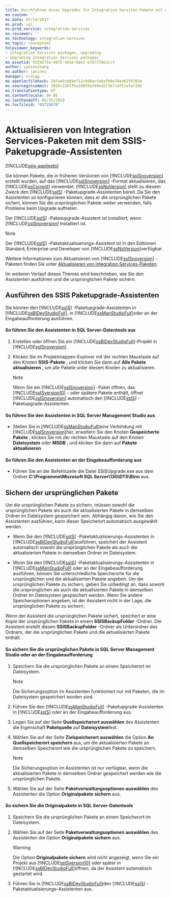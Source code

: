 ```yaml
---
title: Durchführen eines Upgrades für Integration Services-Pakete mit dem SSIS-Paketupgrade-Assistenten | Microsoft-Dokumentation
ms.custom: ''
ms.date: 03/14/2017
ms.prod: sql
ms.prod_service: integration-services
ms.reviewer: ''
ms.technology: integration-services
ms.topic: conceptual
helpviewer_keywords:
- Integration Services packages, upgrading
- upgrading Integration Services packages
ms.assetid: 9359275a-48f5-4d1e-8ae7-e797759e3ccf
author: janinezhang
ms.author: janinez
manager: craigg
ms.openlocfilehash: 2bfae0cb69e712c0d0ac3a8afb8e7da362f9703e
ms.sourcegitcommit: 3026c22b7fba19059a769ea5f367c4f51efaf286
ms.translationtype: HT
ms.contentlocale: de-DE
ms.lasthandoff: 06/15/2019
ms.locfileid: "65723678"
---
```

# <a name="upgrade-integration-services-packages-using-the-ssis-package-upgrade-wizard"></a>Aktualisieren von Integration Services-Paketen mit dem SSIS-Paketupgrade-Assistenten

[!INCLUDE[ssis-appliesto](../../includes/ssis-appliesto-ssvrpluslinux-asdb-asdw-xxx.md)]


  Sie können Pakete, die in früheren Versionen von [!INCLUDE[ssISnoversion](../../includes/ssisnoversion-md.md)] erstellt wurden, auf das [!INCLUDE[ssISnoversion](../../includes/ssisnoversion-md.md)] -Format aktualisieren, das [!INCLUDE[ssCurrent](../../includes/sscurrent-md.md)] verwendet. [!INCLUDE[ssNoVersion](../../includes/ssnoversion-md.md)] stellt zu diesem Zweck den [!INCLUDE[ssIS](../../includes/ssis-md.md)] -Paketupgrade-Assistenten bereit. Da Sie den Assistenten so konfigurieren können, dass er die ursprünglichen Pakete sichert, können Sie die ursprünglichen Pakete weiter verwenden, falls Probleme beim Upgrade auftreten.  
  
 Der [!INCLUDE[ssIS](../../includes/ssis-md.md)] -Paketupgrade-Assistent ist installiert, wenn [!INCLUDE[ssISnoversion](../../includes/ssisnoversion-md.md)] installiert ist.  
  
> [!NOTE]  
>  Der [!INCLUDE[ssIS](../../includes/ssis-md.md)] -Paketaktualisierungs-Assistent ist in den Editionen Standard, Enterprise und Developer von [!INCLUDE[ssNoVersion](../../includes/ssnoversion-md.md)]verfügbar.  
  
 Weitere Informationen zum Aktualisieren von [!INCLUDE[ssISnoversion](../../includes/ssisnoversion-md.md)] -Paketen finden Sie unter [Aktualisieren von Integration Services-Paketen](../../integration-services/install-windows/upgrade-integration-services-packages.md).  
  
 Im weiteren Verlauf dieses Themas wird beschrieben, wie Sie den Assistenten ausführen und die ursprünglichen Pakete sichern.  
  
## <a name="running-the-ssis-package-upgrade-wizard"></a>Ausführen des SSIS Paketupgrade-Assistenten  
 Sie können den [!INCLUDE[ssIS](../../includes/ssis-md.md)] -Paketupgrade-Assistenten in [!INCLUDE[ssBIDevStudioFull](../../includes/ssbidevstudiofull-md.md)], in [!INCLUDE[ssManStudioFull](../../includes/ssmanstudiofull-md.md)]oder an der Eingabeaufforderung ausführen.  
  
#### <a name="to-run-the-wizard-from-sql-server-data-tools"></a>So führen Sie den Assistenten in SQL Server-Datentools aus  
  
1.  Erstellen oder öffnen Sie ein [!INCLUDE[ssBIDevStudioFull](../../includes/ssbidevstudiofull-md.md)]-Projekt in [!INCLUDE[ssISnoversion](../../includes/ssisnoversion-md.md)] .  
  
2.  Klicken Sie im Projektmappen-Explorer mit der rechten Maustaste auf den Knoten **SSIS-Pakete** , und klicken Sie dann auf **Alle Pakete aktualisieren** , um alle Pakete unter diesem Knoten zu aktualisieren.  
  
    > [!NOTE]  
    >  Wenn Sie ein [!INCLUDE[ssISnoversion](../../includes/ssisnoversion-md.md)] -Paket öffnen, das [!INCLUDE[ssISversion10](../../includes/ssisversion10-md.md)] - oder spätere Pakete enthält, öffnet [!INCLUDE[ssISnoversion](../../includes/ssisnoversion-md.md)] automatisch den [!INCLUDE[ssIS](../../includes/ssis-md.md)] -Paketupgrade-Assistenten.  
  
#### <a name="to-run-the-wizard-from-sql-server-management-studio"></a>So führen Sie den Assistenten in SQL Server Management Studio aus  
  
-   Stellen Sie in [!INCLUDE[ssManStudioFull](../../includes/ssmanstudiofull-md.md)]eine Verbindung mit [!INCLUDE[ssISnoversion](../../includes/ssisnoversion-md.md)]her, erweitern Sie den Knoten **Gespeicherte Pakete** , klicken Sie mit der rechten Maustaste auf den Knoten **Dateisystem** oder **MSDB** , und klicken Sie dann auf **Pakete aktualisieren**.  
  
#### <a name="to-run-the-wizard-at-the-command-prompt"></a>So führen Sie den Assistenten an der Eingabeaufforderung aus  
  
-   Führen Sie an der Befehlszeile die Datei SSISUpgrade.exe aus dem Ordner **C:\Programme\Microsoft SQL Server\130\DTS\Binn** aus.  
  
## <a name="backing-up-the-original-packages"></a>Sichern der ursprünglichen Pakete  
 Um die ursprünglichen Pakete zu sichern, müssen sowohl die ursprünglichen Pakete als auch die aktualisierten Pakete in demselben Ordner im Dateisystem gespeichert sein. Abhängig davon, wie Sie den Assistenten ausführen, kann dieser Speicherort automatisch ausgewählt werden.  
  
-   Wenn Sie den [!INCLUDE[ssIS](../../includes/ssis-md.md)] -Paketaktualisierungs-Assistenten in [!INCLUDE[ssBIDevStudioFull](../../includes/ssbidevstudiofull-md.md)]ausführen, speichert der Assistent automatisch sowohl die ursprünglichen Pakete als auch die aktualisierten Pakete in demselben Ordner im Dateisystem.  
  
-   Wenn Sie den [!INCLUDE[ssIS](../../includes/ssis-md.md)] -Paketaktualisierungs-Assistenten in [!INCLUDE[ssManStudioFull](../../includes/ssmanstudiofull-md.md)] oder an der Eingabeaufforderung ausführen, können Sie unterschiedliche Speicherorte für die ursprünglichen und die aktualisierten Pakete angeben. Um die ursprünglichen Pakete zu sichern, geben Sie unbedingt an, dass sowohl die ursprünglichen als auch die aktualisierten Pakete in demselben Ordner im Dateisystem gespeichert werden. Wenn Sie andere Speicheroptionen angeben, ist der Assistent nicht in der Lage, die ursprünglichen Pakete zu sichern.  
  
 Wenn der Assistent die ursprünglichen Pakete sichert, speichert er eine Kopie der ursprünglichen Pakete in einem **SSISBackupFolder** -Ordner. Der Assistent erstellt diesen **SSISBackupFolder** -Ordner als Unterordner des Ordners, der die ursprünglichen Pakete und die aktualisierten Pakete enthält.  
  
#### <a name="to-back-up-the-original-packages-in-sql-server-management-studio-or-at-the-command-prompt"></a>So sichern Sie die ursprünglichen Pakete in SQL Server Management Studio oder an der Eingabeaufforderung  
  
1.  Speichern Sie die ursprünglichen Pakete an einem Speicherort im Dateisystem.  
  
    > [!NOTE]  
    >  Die Sicherungsoption im Assistenten funktioniert nur mit Paketen, die im Dateisystem gespeichert worden sind.  
  
2.  Führen Sie den [!INCLUDE[ssManStudioFull](../../includes/ssmanstudiofull-md.md)] -Paketupgrade-Assistenten in [!INCLUDE[ssIS](../../includes/ssis-md.md)] oder an der Eingabeaufforderung aus.  
  
3.  Legen Sie auf der Seite **Quellspeicherort auswählen** des Assistenten die Eigenschaft **Paketquelle** auf **Dateisystem**fest.  
  
4.  Wählen Sie auf der Seite **Zielspeicherort auswählen** die Option **An Quellspeicherort speichern** aus, um die aktualisierten Pakete an demselben Speicherort wie die ursprünglichen Pakete zu speichern.  
  
    > [!NOTE]  
    >  Die Sicherungsoption im Assistenten ist nur verfügbar, wenn die aktualisierten Pakete in demselben Ordner gespeichert werden wie die ursprünglichen Pakete.  
  
5.  Wählen Sie auf der Seite **Paketverwaltungsoptionen auswählen** des Assistenten die Option **Originalpakete sichern** aus.  
  
#### <a name="to-back-up-the-original-packages-in-sql-server-data-tools"></a>So sichern Sie die Originalpakete in SQL Server-Datentools  
  
1.  Speichern Sie die ursprünglichen Pakete an einem Speicherort im Dateisystem.  
  
2.  Wählen Sie auf der Seite **Paketverwaltungsoptionen auswählen** des Assistenten die Option **Originalpakete sichern** aus.  
  
    > [!WARNING]  
    >  Die Option **Originalpakete sichern** wird nicht angezeigt, wenn Sie ein Projekt aus [!INCLUDE[ssISversion10](../../includes/ssisversion10-md.md)] oder später in [!INCLUDE[ssBIDevStudioFull](../../includes/ssbidevstudiofull-md.md)]öffnen, da der Assistent automatisch gestartet wird.  
  
3.  Führen Sie in [!INCLUDE[ssBIDevStudioFull](../../includes/ssbidevstudiofull-md.md)]den [!INCLUDE[ssIS](../../includes/ssis-md.md)] -Paketaktualisierungs-Assistenten aus.  
  
  
